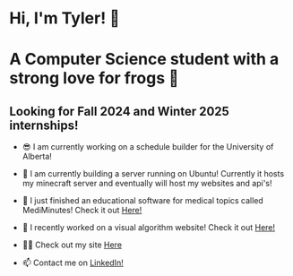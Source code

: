# Hi, I'm Tyler! 👋
<h1 align="left">A Computer Science student with a strong love for frogs 🐸</h1>
<h2 align="left">Looking for Fall 2024 and Winter 2025 internships! </h2>

- 😎 I am currently working on a schedule builder for the University of Alberta!

- 💾 I am currently building a server running on Ubuntu! Currently it hosts my minecraft server and eventually will host my websites and api's!

- 🐸 I just finished an educational software for medical topics called MediMinutes! Check it out [Here!](https://medi-minutes.vercel.app/)

- 🔭 I recently worked on a visual algorithm website! Check it out [Here!](https://algorithm-tutor.vercel.app/)

- 👨‍💻 Check out my site [Here](https://tylerbeach.site)

- 📫 Contact me on [LinkedIn!](https://www.linkedin.com/in/tylerbe/)
